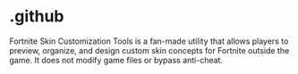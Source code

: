 # .github
Fortnite Skin Customization Tools is a fan-made utility that allows players to preview, organize, and design custom skin concepts for Fortnite outside the game. It does not modify game files or bypass anti-cheat.
